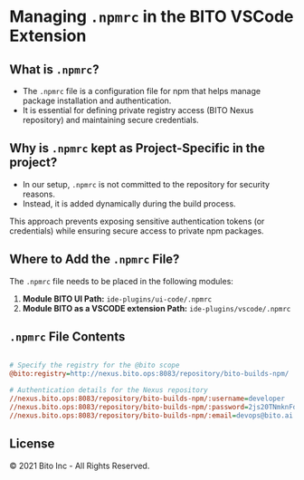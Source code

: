 # Managing `.npmrc` in the BITO VSCode Extension

## What is `.npmrc`?

- The `.npmrc` file is a configuration file for npm that helps manage package installation and authentication. 
- It is essential for defining private registry access (BITO Nexus repository) and maintaining secure credentials.

## Why is `.npmrc` kept as Project-Specific in the project?

- In our setup, `.npmrc` is not committed to the repository for security reasons. 
- Instead, it is added dynamically during the build process. 

This approach prevents exposing sensitive authentication tokens (or credentials) while ensuring secure access to private npm packages.

## Where to Add the `.npmrc` File?

The `.npmrc` file needs to be placed in the following modules:

1. **Module BITO UI Path:** `ide-plugins/ui-code/.npmrc`
2. **Module BITO as a VSCODE extension Path:** `ide-plugins/vscode/.npmrc`

## `.npmrc` File Contents

```ini

# Specify the registry for the @bito scope
@bito:registry=http://nexus.bito.ops:8083/repository/bito-builds-npm/

# Authentication details for the Nexus repository
//nexus.bito.ops:8083/repository/bito-builds-npm/:username=developer
//nexus.bito.ops:8083/repository/bito-builds-npm/:password=2js20TNmknFd
//nexus.bito.ops:8083/repository/bito-builds-npm/:email=devops@bito.ai

```

## License

© 2021 Bito Inc - All Rights Reserved.